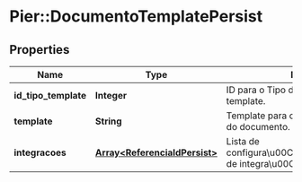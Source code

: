 # Pier::DocumentoTemplatePersist

## Properties
Name | Type | Description | Notes
------------ | ------------- | ------------- | -------------
**id_tipo_template** | **Integer** | ID para o Tipo de Template vinculado ao template. | [optional] 
**template** | **String** | Template para o conte\u00C3\u00BAdo do documento. | [optional] 
**integracoes** | [**Array&lt;ReferenciaIdPersist&gt;**](ReferenciaIdPersist.md) | Lista de configura\u00C3\u00A7\u00C3\u00B5es de integra\u00C3\u00A7\u00C3\u00A3o | [optional] 



